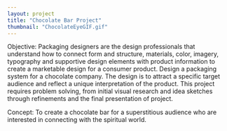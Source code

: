 ```yaml
---
layout: project
title: "Chocolate Bar Project"
thumbnail: "ChocolateEyeGIF.gif"
---
```


Objective: Packaging designers are the design professionals that understand how to connect form and structure, materials, color, imagery, typography and supportive design elements with product information to create a marketable design for a consumer product. Design a packaging system for a chocolate company. The design is to attract a specific target audience and reflect a unique interpretation of the product. This project requires problem solving, from initial visual research and idea sketches through refinements and the final presentation of project.

Concept: To create a chocolate bar for a superstitious audience who are interested in connecting with the spiritual world.
